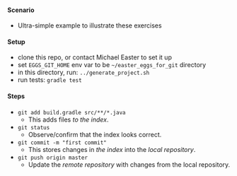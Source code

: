
#### Scenario

* Ultra-simple example to illustrate these exercises

#### Setup

* clone this repo, or contact Michael Easter to set it up
* set `EGGS_GIT_HOME` env var to be `~/easter_eggs_for_git` directory
* in this directory, run: `../generate_project.sh` 
* run tests: `gradle test`

#### Steps

* `git add build.gradle src/**/*.java`
    * This adds files _to the index_.
* `git status`
    * Observe/confirm that the index looks correct.
* `git commit -m "first commit"`
    * This stores changes in _the index_ into the _local repository_.
* `git push origin master` 
    * Update the _remote repository_ with changes from the local repository.
